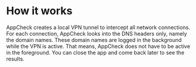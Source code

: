 # How it works

AppCheck creates a local VPN tunnel to intercept all network connections. For each connection, AppCheck looks into the DNS headers only, namely the domain names. 
These domain names are logged in the background while the VPN is active. That means, AppCheck does not have to be active in the foreground. You can close the app and come back later to see the results.
